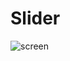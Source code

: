 # Slider

![screen](https://user-images.githubusercontent.com/86909010/178113459-e7d11df3-7456-4bde-88f2-692eb3c2104d.png)
